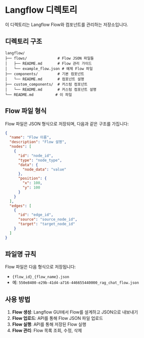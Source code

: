 # Langflow 디렉토리

이 디렉토리는 Langflow Flow와 컴포넌트를 관리하는 저장소입니다.

## 디렉토리 구조

```
langflow/
├── flows/              # Flow JSON 파일들
│   ├── README.md       # Flow 관리 가이드
│   └── example_flow.json # 예제 Flow 파일
├── components/         # 기본 컴포넌트
│   └── README.md       # 컴포넌트 설명
├── custom_components/  # 커스텀 컴포넌트
│   └── README.md       # 커스텀 컴포넌트 설명
└── README.md          # 이 파일
```

## Flow 파일 형식

Flow 파일은 JSON 형식으로 저장되며, 다음과 같은 구조를 가집니다:

```json
{
  "name": "Flow 이름",
  "description": "Flow 설명",
  "nodes": [
    {
      "id": "node_id",
      "type": "node_type",
      "data": {
        "node_data": "value"
      },
      "position": {
        "x": 100,
        "y": 100
      }
    }
  ],
  "edges": [
    {
      "id": "edge_id",
      "source": "source_node_id",
      "target": "target_node_id"
    }
  ]
}
```

## 파일명 규칙

Flow 파일은 다음 형식으로 저장됩니다:

- `{flow_id}_{flow_name}.json`
- 예: `550e8400-e29b-41d4-a716-446655440000_rag_chat_flow.json`

## 사용 방법

1. **Flow 생성**: Langflow GUI에서 Flow를 설계하고 JSON으로 내보내기
2. **Flow 업로드**: API를 통해 Flow JSON 파일 업로드
3. **Flow 실행**: API를 통해 저장된 Flow 실행
4. **Flow 관리**: Flow 목록 조회, 수정, 삭제
